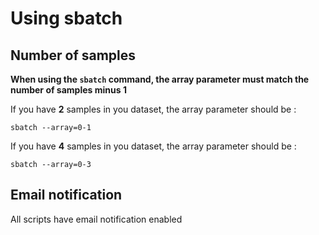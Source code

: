 # Using sbatch

## Number of samples

**When using the `sbatch` command, the array parameter must match the number of samples minus 1**

If you have **2** samples in you dataset, the array parameter should be :

```shell
sbatch --array=0-1
```

If you have **4** samples in you dataset, the array parameter should be :

```shell
sbatch --array=0-3
```


## Email notification

All scripts have email notification enabled
